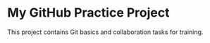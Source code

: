 # My GitHub Practice Project

This project contains Git basics and collaboration tasks for training.
